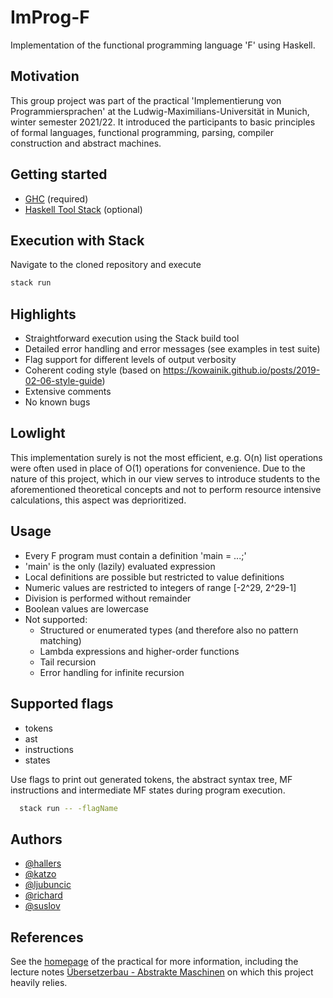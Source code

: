 # ImProg-F

Implementation of the functional programming language 'F' using Haskell. 


## Motivation

This group project was part of the practical 'Implementierung von Programmiersprachen' at the Ludwig-Maximilians-Universität in Munich, winter semester 2021/22. It introduced the participants to basic principles of formal languages, functional programming, parsing, compiler construction and abstract machines.


##  Getting started

- [GHC](https://www.haskell.org/downloads/) (required)
- [Haskell Tool Stack](https://docs.haskellstack.org/en/stable/README/) (optional)


## Execution with Stack

Navigate to the cloned repository and execute
```bash
stack run
```


## Highlights

- Straightforward execution using the Stack build tool
- Detailed error handling and error messages (see examples in test suite)
- Flag support for different levels of output verbosity
- Coherent coding style (based on https://kowainik.github.io/posts/2019-02-06-style-guide)
- Extensive comments
- No known bugs


## Lowlight

This implementation surely is not the most efficient, e.g. O(n) list operations were often used in place of O(1) operations for convenience. 
Due to the nature of this project, which in our view serves to introduce students to the aforementioned theoretical concepts and not to perform resource intensive calculations, this aspect was deprioritized.


## Usage

- Every F program must contain a definition 'main = ...;'
- 'main' is the only (lazily) evaluated expression
- Local definitions are possible but restricted to value definitions
- Numeric values are restricted to integers of range [-2^29, 2^29-1]
- Division is performed without remainder
- Boolean values are lowercase
- Not supported:
  - Structured or enumerated types (and therefore also no pattern matching)
  - Lambda expressions and higher-order functions
  - Tail recursion
  - Error handling for infinite recursion



## Supported flags

- tokens
- ast
- instructions
- states

Use flags to print out generated tokens, the abstract syntax tree, 
MF instructions and intermediate MF states during program execution.

```bash
  stack run -- -flagName
```


## Authors

- [@hallers](https://gitlab2.cip.ifi.lmu.de/hallers)
- [@katzo](https://gitlab2.cip.ifi.lmu.de/katzo)
- [@ljubuncic](https://gitlab2.cip.ifi.lmu.de/ljubuncic)
- [@richard](https://gitlab2.cip.ifi.lmu.de/richard)
- [@suslov](https://gitlab2.cip.ifi.lmu.de/suslov)


## References

See the [homepage](https://uni2work.ifi.lmu.de/course/W21/IfI/ImProg) of the practical for more information, including the lecture notes 
[Übersetzerbau - Abstrakte Maschinen](https://uni2work.ifi.lmu.de/course/W21/IfI/ImProg/file/Skript/download/bry-eisinger-uebersaetzerbau--2004.pdf) on which this project heavily relies.
